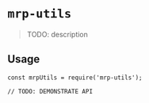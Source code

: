 # `mrp-utils`

> TODO: description

## Usage

```
const mrpUtils = require('mrp-utils');

// TODO: DEMONSTRATE API
```
